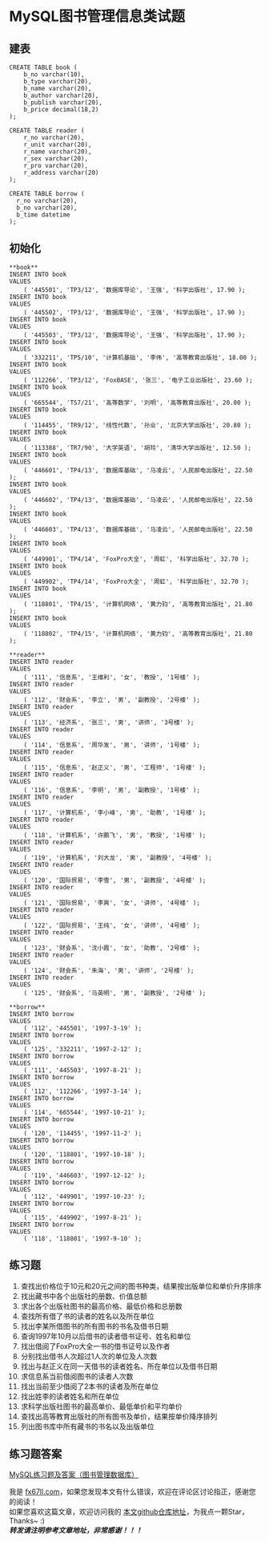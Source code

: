 # MySQL图书管理信息类试题

## 建表
```
CREATE TABLE book (
	b_no varchar(10),
	b_type varchar(20),
	b_name varchar(20),
	b_author varchar(20),
	b_publish varchar(20),
	b_price decimal(18,2)
);

CREATE TABLE reader (
	r_no varchar(20),
	r_unit varchar(20),
	r_name varchar(20),
	r_sex varchar(20),
	r_pro varchar(20),
	r_address varchar(20) 
);

CREATE TABLE borrow ( 
  r_no varchar(20), 
  b_no varchar(20), 
  b_time datetime
);
```

## 初始化
```
**book**
INSERT INTO book
VALUES
	( '445501', 'TP3/12', '数据库导论', '王强', '科学出版社', 17.90 );
INSERT INTO book
VALUES
	( '445502', 'TP3/12', '数据库导论', '王强', '科学出版社', 17.90 );
INSERT INTO book
VALUES
	( '445503', 'TP3/12', '数据库导论', '王强', '科学出版社', 17.90 );
INSERT INTO book
VALUES
	( '332211', 'TP5/10', '计算机基础', '李伟', '高等教育出版社', 18.00 );
INSERT INTO book
VALUES
	( '112266', 'TP3/12', 'FoxBASE', '张三', '电子工业出版社', 23.60 );
INSERT INTO book
VALUES
	( '665544', 'TS7/21', '高等数学', '刘明', '高等教育出版社', 20.00 );
INSERT INTO book
VALUES
	( '114455', 'TR9/12', '线性代数', '孙业', '北京大学出版社', 20.80 );
INSERT INTO book
VALUES
	( '113388', 'TR7/90', '大学英语', '胡玲', '清华大学出版社', 12.50 );
INSERT INTO book
VALUES
	( '446601', 'TP4/13', '数据库基础', '马凌云', '人民邮电出版社', 22.50 );
INSERT INTO book
VALUES
	( '446602', 'TP4/13', '数据库基础', '马凌云', '人民邮电出版社', 22.50 );
INSERT INTO book
VALUES
	( '446603', 'TP4/13', '数据库基础', '马凌云', '人民邮电出版社', 22.50 );
INSERT INTO book
VALUES
	( '449901', 'TP4/14', 'FoxPro大全', '周虹', '科学出版社', 32.70 );
INSERT INTO book
VALUES
	( '449902', 'TP4/14', 'FoxPro大全', '周虹', '科学出版社', 32.70 );
INSERT INTO book
VALUES
	( '118801', 'TP4/15', '计算机网络', '黄力钧', '高等教育出版社', 21.80 );
INSERT INTO book
VALUES
	( '118802', 'TP4/15', '计算机网络', '黄力钧', '高等教育出版社', 21.80 );

**reader**
INSERT INTO reader
VALUES
	( '111', '信息系', '王维利', '女', '教授', '1号楼' );
INSERT INTO reader
VALUES
	( '112', '财会系', '李立', '男', '副教授', '2号楼' );
INSERT INTO reader
VALUES
	( '113', '经济系', '张三', '男', '讲师', '3号楼' );
INSERT INTO reader
VALUES
	( '114', '信息系', '周华发', '男', '讲师', '1号楼' );
INSERT INTO reader
VALUES
	( '115', '信息系', '赵正义', '男', '工程师', '1号楼' );
INSERT INTO reader
VALUES
	( '116', '信息系', '李明', '男', '副教授', '1号楼' );
INSERT INTO reader
VALUES
	( '117', '计算机系', '李小峰', '男', '助教', '1号楼' );
INSERT INTO reader
VALUES
	( '118', '计算机系', '许鹏飞', '男', '教授', '1号楼' );
INSERT INTO reader
VALUES
	( '119', '计算机系', '刘大龙', '男', '副教授', '4号楼' );
INSERT INTO reader
VALUES
	( '120', '国际贸易', '李雪', '男', '副教授', '4号楼' );
INSERT INTO reader
VALUES
	( '121', '国际贸易', '李爽', '女', '讲师', '4号楼' );
INSERT INTO reader
VALUES
	( '122', '国际贸易', '王纯', '女', '讲师', '4号楼' );
INSERT INTO reader
VALUES
	( '123', '财会系', '沈小霞', '女', '助教', '2号楼' );
INSERT INTO reader
VALUES
	( '124', '财会系', '朱海', '男', '讲师', '2号楼' );
INSERT INTO reader
VALUES
	( '125', '财会系', '马英明', '男', '副教授', '2号楼' );

**borrow**
INSERT INTO borrow
VALUES
	( '112', '445501', '1997-3-19' );
INSERT INTO borrow
VALUES
	( '125', '332211', '1997-2-12' );
INSERT INTO borrow
VALUES
	( '111', '445503', '1997-8-21' );
INSERT INTO borrow
VALUES
	( '112', '112266', '1997-3-14' );
INSERT INTO borrow
VALUES
	( '114', '665544', '1997-10-21' );
INSERT INTO borrow
VALUES
	( '120', '114455', '1997-11-2' );
INSERT INTO borrow
VALUES
	( '120', '118801', '1997-10-18' );
INSERT INTO borrow
VALUES
	( '119', '446603', '1997-12-12' );
INSERT INTO borrow
VALUES
	( '112', '449901', '1997-10-23' );
INSERT INTO borrow
VALUES
	( '115', '449902', '1997-8-21' );
INSERT INTO borrow
VALUES
	( '118', '118801', '1997-9-10' );
```

## 练习题
1. 查找出价格位于10元和20元之间的图书种类，结果按出版单位和单价升序排序  
2. 找出藏书中各个出版社的册数、价值总额  
3. 求出各个出版社图书的最高价格、最低价格和总册数  
4. 查找所有借了书的读者的姓名以及所在单位  
5. 找出李某所借图书的所有图书的书名及借书日期  
6. 查询1997年10月以后借书的读者借书证号、姓名和单位  
7. 找出借阅了FoxPro大全一书的借书证号以及作者  
8. 分别找出借书人次超过1人次的单位及人次数  
9. 找出与赵正义在同一天借书的读者姓名、所在单位以及借书日期  
10. 求信息系当前借阅图书的读者人次数  
11. 找出当前至少借阅了2本书的读者及所在单位  
12. 找出姓李的读者姓名和所在单位  
13. 求科学出版社图书的最高单价、最低单价和平均单价  
14. 查找出高等教育出版社的所有图书及单价，结果按单价降序排列  
15. 列出图书库中所有藏书的书名以及出版单位  

## 练习题答案
[MySQL练习题及答案（图书管理数据库）](https://blog.csdn.net/wdy00000/article/details/122389471)  


我是 [fx67ll.com](https://fx67ll.com)，如果您发现本文有什么错误，欢迎在评论区讨论指正，感谢您的阅读！  
如果您喜欢这篇文章，欢迎访问我的 [本文github仓库地址]()，为我点一颗Star，Thanks~ :)  
***转发请注明参考文章地址，非常感谢！！！***